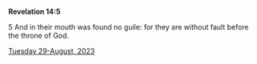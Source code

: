**Revelation 14:5**

5 And in their mouth was found no guile: for they are without fault before the throne of God.

[Tuesday 29-August, 2023](https://getbible.net/kjv/Revelation/14/5)
